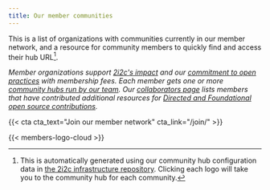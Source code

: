 ```yaml
---
title: Our member communities
---
```


This is a list of organizations with communities currently in our member network, and a resource for community members to quickly find and access their hub URL[^1].

_Member organizations support [2i2c's impact](../impact/index.md) and our [commitment to open practices](../open-practices/index.md) with membership fees. Each member gets one or more [community hubs run by our team](../platform/_index.md). Our [collaborators page](../collaborators/_index.md) lists members that have contributed additional resources for [Directed and Foundational open source contributions](../blog/2025/foundational-contributions/index.md)._

{{< cta cta_text="Join our member network" cta_link="/join/" >}}

{{< members-logo-cloud >}}

[^1]: This is automatically generated using our community hub configuration data in [the 2i2c infrastructure repository](https://github.com/2i2c-org/infrastructure/). Clicking each logo will take you to the community hub for each community.
